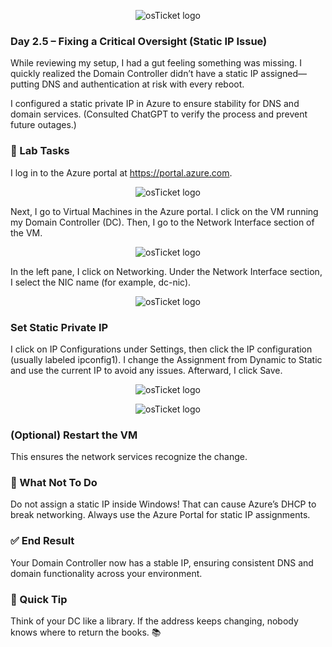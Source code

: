 <p align="center">
<img src="https://i.imgur.com/pqTjnLb.png" alt="osTicket logo"/>
</p>

### Day 2.5 – Fixing a Critical Oversight (Static IP Issue)

While reviewing my setup, I had a gut feeling something was missing. I quickly realized the Domain Controller didn’t have a static IP assigned—putting DNS and authentication at risk with every reboot.

I configured a static private IP in Azure to ensure stability for DNS and domain services. (Consulted ChatGPT to verify the process and prevent future outages.)

### 🧪 Lab Tasks
I log in to the Azure portal at https://portal.azure.com.

<p align="center">
<img src="https://i.imgur.com/qCz50rw.png" alt="osTicket logo"/>
</p>

Next, I go to Virtual Machines in the Azure portal. I click on the VM running my Domain Controller (DC).
Then, I go to the Network Interface section of the VM.

<p align="center">
<img src="https://i.imgur.com/VAzqb3E.png" alt="osTicket logo"/>
</p>

In the left pane, I click on Networking. Under the Network Interface section, I select the NIC name (for example, dc-nic).

<p align="center">
<img src="https://i.imgur.com/DT6I835.png" alt="osTicket logo"/>
</p>

### Set Static Private IP
I click on IP Configurations under Settings, then click the IP configuration (usually labeled ipconfig1). I change the Assignment from Dynamic to Static and use the current IP to avoid any issues. Afterward, I click Save.

<p align="center">
<img src="https://i.imgur.com/hZzRxlo.png" alt="osTicket logo"/>
</p>

<p align="center">
<img src="https://i.imgur.com/5vQNIvv.png" alt="osTicket logo"/>
</p>

### (Optional) Restart the VM
This ensures the network services recognize the change.

### 🚫 What Not To Do
Do not assign a static IP inside Windows!
That can cause Azure’s DHCP to break networking. Always use the Azure Portal for static IP assignments.

### ✅ End Result
Your Domain Controller now has a stable IP, ensuring consistent DNS and domain functionality across your environment.

### 💬 Quick Tip
Think of your DC like a library. If the address keeps changing, nobody knows where to return the books. 📚
